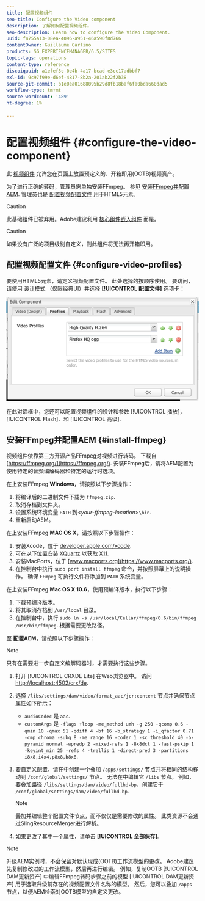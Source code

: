 ```yaml
---
title: 配置视频组件
seo-title: Configure the Video component
description: 了解如何配置视频组件。
seo-description: Learn how to configure the Video Component.
uuid: f4755a13-08ea-4096-a951-46a590f8d766
contentOwner: Guillaume Carlino
products: SG_EXPERIENCEMANAGER/6.5/SITES
topic-tags: operations
content-type: reference
discoiquuid: a1efef3c-0e4b-4a17-bcad-e3cc17adbbf7
exl-id: 9c97f99e-d6ef-4817-8b2a-201ab22f2b38
source-git-commit: b1e0ea01688095b29d8fb18baf6fa0bda660dad5
workflow-type: tm+mt
source-wordcount: '489'
ht-degree: 1%

---
```


# 配置视频组件 {#configure-the-video-component}

此 [视频组件](/help/sites-authoring/default-components-foundation.md#video) 允许您在页面上放置预定义的、开箱即用(OOTB)视频资产。

为了进行正确的转码，管理员需单独安装FFmpeg。 参见 [安装FFmpeg并配置AEM](#install-ffmpeg). 管理员也是 [配置视频配置文件](#configure-video-profiles) 用于HTML5元素。

>[!CAUTION]
>
>此基础组件已被弃用。Adobe建议利用 [核心组件嵌入组件](https://experienceleague.adobe.com/docs/experience-manager-core-components/using/components/embed.html) 而是。

>[!CAUTION]
>
>如果没有广泛的项目级别自定义，则此组件将无法再开箱即用。

## 配置视频配置文件 {#configure-video-profiles}

要使用HTML5元素，请定义视频配置文件。 此处选择的按顺序使用。 要访问，请使用 [设计模式](/help/sites-authoring/default-components-designmode.md) （仅限经典UI）并选择 **[!UICONTROL 配置文件]** 选项卡：

![chlimage_1-317](assets/chlimage_1-317.png)

在此对话框中，您还可以配置视频组件的设计和参数 [!UICONTROL 播放]， [!UICONTROL Flash]、和 [!UICONTROL 高级].

## 安装FFmpeg并配置AEM {#install-ffmpeg}

视频组件依靠第三方开源产品FFmpeg对视频进行转码。 下载自 [https://ffmpeg.org/](https://ffmpeg.org/). 安装FFmpeg后，请将AEM配置为使用特定的音频编解码器和特定的运行时选项。

在上安装FFmpeg **Windows**，请按照以下步骤操作：

1. 将编译后的二进制文件下载为 `ffmpeg.zip`.
1. 取消存档到文件夹。
1. 设置系统环境变量 `PATH` 到&lt;*your-ffmpeg-location*>`\bin`.
1. 重新启动AEM。

在上安装FFmpeg **MAC OS X**，请按照以下步骤操作：

1. 安装Xcode，位于 [developer.apple.com/xcode](https://developer.apple.com/xcode/).
1. 可在以下位置安装 [XQuartz](https://www.xquartz.org) 以获取 [X11](https://support.apple.com/en-us/HT201341).
1. 安装MacPorts，位于 [www.macports.org](https://www.macports.org/).
1. 在控制台中执行 `sudo port install ffmpeg` 命令，并按照屏幕上的说明操作。 确保 `FFmpeg` 可执行文件将添加到 `PATH` 系统变量。

在上安装FFmpeg **Mac OS X 10.6**，使用预编译版本，执行以下步骤：

1. 下载预编译版本。
1. 将其取消存档到 `/usr/local` 目录。
1. 在控制台中，执行 `sudo ln -s /usr/local/Cellar/ffmpeg/0.6/bin/ffmpeg /usr/bin/ffmpeg`. 根据需要更改路径。

至 **配置AEM**，请按照以下步骤操作：

>[!NOTE]
>
>只有在需要进一步自定义编解码器时，才需要执行这些步骤。

1. 打开 [!UICONTROL CRXDE Lite] 在Web浏览器中。 访问 [http://localhost:4502/crx/de](http://localhost:4502/crx/de).
2. 选择 `/libs/settings/dam/video/format_aac/jcr:content` 节点并确保节点属性如下所示：

   * `audioCodec` 是 `aac`.
   * `customArgs` 是 `-flags +loop -me_method umh -g 250 -qcomp 0.6 -qmin 10 -qmax 51 -qdiff 4 -bf 16 -b_strategy 1 -i_qfactor 0.71 -cmp chroma -subq 8 -me_range 16 -coder 1 -sc_threshold 40 -b-pyramid normal -wpredp 2 -mixed-refs 1 -8x8dct 1 -fast-pskip 1 -keyint_min 25 -refs 4 -trellis 1 -direct-pred 3 -partitions i8x8,i4x4,p8x8,b8x8`.

3. 要自定义配置，请在中创建一个叠加 `/apps/settings/` 节点并将相同的结构移动到 `/conf/global/settings/` 节点。 无法在中编辑它 `/libs` 节点。 例如，要叠加路径 `/libs/settings/dam/video/fullhd-bp`，创建它于 `/conf/global/settings/dam/video/fullhd-bp`.

   >[!NOTE]
   >
   >叠加并编辑整个配置文件节点，而不仅仅是需要修改的属性。 此类资源不会通过SlingResourceMerger进行解析。

4. 如果更改了其中一个属性，请单击 **[!UICONTROL 全部保存]**.

>[!NOTE]
>
>升级AEM实例时，不会保留对默认现成(OOTB)工作流模型的更改。 Adobe建议先复制修改过的工作流模型，然后再进行编辑。 例如，复制OOTB [!UICONTROL DAM更新资产] 中编辑FFmpeg转码步骤之前的模型 [!UICONTROL DAM更新资产] 用于选取升级前存在的视频配置文件名称的模型。 然后，您可以叠加 `/apps` 节点，以便AEM检索对OOTB模型的自定义更改。

